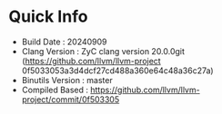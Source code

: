 # Quick Info
* Build Date : 20240909
* Clang Version : ZyC clang version 20.0.0git (https://github.com/llvm/llvm-project 0f5033053a3d4dcf27cd488a360e64c48a36c27a)
* Binutils Version : master
* Compiled Based : https://github.com/llvm/llvm-project/commit/0f503305

